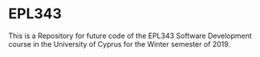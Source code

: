 # EPL343
This is a Repository for future code of the EPL343 Software Development course in  the University of Cyprus for the Winter semester of 2019.
